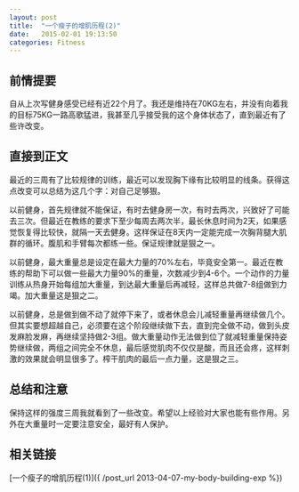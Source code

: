 ```yaml
---
layout: post
title:  "一个瘦子的增肌历程(2)"
date:   2015-02-01 19:13:50
categories: Fitness
---
```

## 前情提要 ##
自从上次写健身感受已经有近22个月了。我还是维持在70KG左右，并没有向着我的目标75KG一路高歌猛进，我甚至几乎接受我的这个身体状态了，直到最近有了些许改变。

## 直接到正文 ##

最近的三周有了比较规律的训练，最近可以发现胸下缘有比较明显的线条。获得这点改变可以总结为这几个字：对自己足够狠。

以前健身，首先规律就不能保证，有时去健身房一次，有时去两次，兴致好了可能去三次。但最近在教练的要求下至少每周去两次半，最长休息时间为2天，如果感觉恢复得比较快，就隔一天去健身。这样保证在8天内一定能完成一次胸背腿大肌群的循环。腹肌和手臂每次都练一些。保证规律就是狠之一。

以前健身，最大重量总是设定在最大力量的70%左右，毕竟安全第一。最近在教练的帮助下可以做一些最大力量90%的重量，次数减少到4-6个。一个动作的力量训练从热身开始每组加大重量，到达最大重量后再减轻，这样总共做7-8组做到力竭。加大重量这是狠之二。

以前健身，总是做到做不动了就停下来了，或者休息会儿减轻重量再继续做几个。但其实要想超越自己，必须要在这个阶段继续做下去，直到完全做不动，做到头皮发麻脸发麻，再继续坚持做2-3组。做大重量动作无法做到位了就减轻重量保持姿势继续做，两组之间完全不休息，最后感觉肌肉不仅仅是酸，而且还会疼，这样刺激的效果就会明显很多了。榨干肌肉的最后一点力量，这是狠之三。

## 总结和注意 ##

保持这样的强度三周我就看到了一些改变。希望以上经验对大家也能有些作用。另外在大重量时一定要注意安全，最好有人保护。




## 相关链接 ##
[一个瘦子的增肌历程(1)]({ /post_url 2013-04-07-my-body-building-exp %})